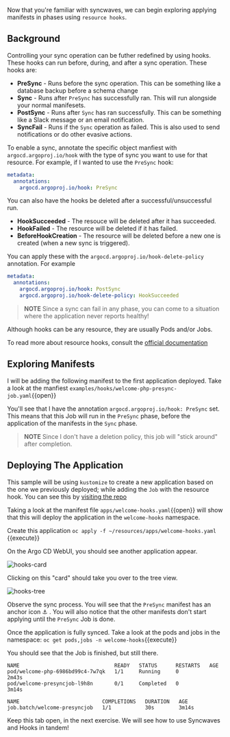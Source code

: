 Now that you're familiar with syncwaves, we can begin exploring applying
manifests in phases using `resource hooks`.

## Background

Controlling your sync operation can be futher redefined by using
hooks. These hooks can run before, during, and after a sync
operation. These hooks are:

* **PreSync** - Runs before the sync operation. This can be something like a database backup before a schema change
* **Sync** - Runs after `PreSync` has successfully ran. This will run alongside your normal manifesets.
* **PostSync** - Runs after `Sync` has ran successfully. This can be something like a Slack message or an email notification.
* **SyncFail** - Runs if the `Sync` operation as failed. This is also used to send notifications or do other evasive actions.

To enable a sync, annotate the specific object manfiest with
`argocd.argoproj.io/hook` with the type of sync you want to use for that
resource. For example, if I wanted to use the `PreSync` hook:

```yaml
metadata:
  annotations:
    argocd.argoproj.io/hook: PreSync
```

You can also have the hooks be deleted after a successful/unsuccessful run.

* **HookSucceeded** - The resouce will be deleted after it has succeeded.
* **HookFailed** - The resource will be deleted if it has failed.
* **BeforeHookCreation** - The resource will be deleted before a new one is created (when a new sync is triggered).

You can apply these with the `argocd.argoproj.io/hook-delete-policy`
annotation. For example

```yaml
metadata:
  annotations:
    argocd.argoproj.io/hook: PostSync
    argocd.argoproj.io/hook-delete-policy: HookSucceeded
```

> **NOTE** Since a sync can fail in any phase, you can come to a situation where the application never reports healthy!

Although hooks can be any resource, they are usually Pods and/or Jobs.

To read more about resource hooks, consult the [official documentation](https://argoproj.github.io/argo-cd/user-guide/resource_hooks)

## Exploring Manifests

I will be adding the following manifest to the first
application deployed. Take a look at the manfiest
`examples/hooks/welcome-php-presync-job.yaml`{{open}}

You'll see that I have the annotation `argocd.argoproj.io/hook: PreSync`
set. This means that this Job will run in the `PreSync` phase, before
the application of the manifests in the `Sync` phase.

> **NOTE** Since I don't have a deletion policy, this job will "stick around" after completion.

## Deploying The Application

This sample will be using `kustomize` to create a new application based
on the one we previously deployed; while adding the `Job`
with the resource hook. You can see this by [visiting the repo](https://github.com/redhat-developer-demos/openshift-gitops-examples/tree/main/apps/welcome-php/overlays/hooks)

Taking a look at the manifest file `apps/welcome-hooks.yaml`{{open}}
will show that this will deploy the application in the `welcome-hooks`
namespace.

Create this application `oc apply -f ~/resources/apps/welcome-hooks.yaml `{{execute}}

On the Argo CD WebUI, you should see another application appear.

![hooks-card](../../assets/gitops/hooks-card.png)

Clicking on this "card" should take you over to the tree view.

![hooks-tree](../../assets/gitops/hooks-tree.png)

Observe the sync process. You will see that the `PreSync` manifest has
an anchor icon ⚓ . You will also notice that the other manifests don't
start applying until the `PreSync` Job is done.

Once the application is fully synced. Take a look at the pods and jobs in
the namespace: `oc get pods,jobs -n welcome-hooks`{{execute}}

You should see that the Job is finished, but still there.

```shell
NAME                               READY   STATUS      RESTARTS   AGE
pod/welcome-php-6986bd99c4-7w7qk   1/1     Running     0          2m43s
pod/welcome-presyncjob-l9h8n       0/1     Completed   0          3m14s

NAME                           COMPLETIONS   DURATION   AGE
job.batch/welcome-presyncjob   1/1           30s        3m14s
```

Keep this tab open, in the next exercise. We will see how to use Syncwaves
and Hooks in tandem!